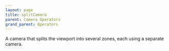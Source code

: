 ```yaml
---
layout: page
title: splitCamera
parent: Camera Operators
grand_parent: Operators
---
```


A camera that splits the viewport into several zones, each using a separate camera.
